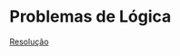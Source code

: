 # Problemas de Lógica

<a href="https://github.com/Trabalhos-PUC-PR/PROLOG_Prob.DeLogica/blob/main/Problemas%20de%20L%C3%B3gica/Resolu%C3%A7%C3%A3o.pdf">Resolução</a>

